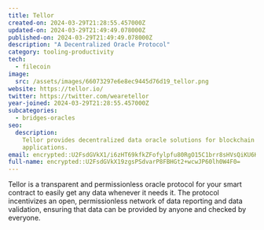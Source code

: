 ```yaml
---
title: Tellor
created-on: 2024-03-29T21:28:55.457000Z
updated-on: 2024-03-29T21:49:49.078000Z
published-on: 2024-03-29T21:49:49.078000Z
description: "A Decentralized Oracle Protocol"
category: tooling-productivity
tech:
  - filecoin
image:
  src: /assets/images/66073297e6e8ec9445d76d19_tellor.png
website: https://tellor.io/
twitter: https://twitter.com/wearetellor
year-joined: 2024-03-29T21:28:55.457000Z
subcategories:
  - bridges-oracles
seo:
  description:
    Tellor provides decentralized data oracle solutions for blockchain
    applications.
email: encrypted::U2FsdGVkX1/i6zHT69kfkZFofylpfu80RgO15C1brr8sHVsQiKU6Kz4UmLg6MEW/
full-name: encrypted::U2FsdGVkX19zgsPSdvarP8FBHGt2+wcwJP60lh0W4F0=
---
```


Tellor is a transparent and permissionless oracle protocol for your smart contract to easily get any data whenever it needs it. The protocol incentivizes an open, permissionless network of data reporting and data validation, ensuring that data can be provided by anyone and checked by everyone.
